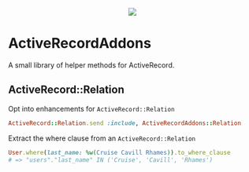 <p align="center">
  <a href="https://hopsoft.ngrok.io/properties/463/visit-sponsor">
    <img src="https://hopsoft.ngrok.io/properties/463/sponsor">
  </a>
</p>

# ActiveRecordAddons

A small library of helper methods for ActiveRecord.

## ActiveRecord::Relation

Opt into enhancements for `ActiveRecord::Relation`

```ruby
ActiveRecord::Relation.send :include, ActiveRecordAddons::Relation
```

Extract the where clause from an `ActiveRecord::Relation`

```ruby
User.where(last_name: %w(Cruise Cavill Rhames)).to_where_clause
# => "users"."last_name" IN ('Cruise', 'Cavill', 'Rhames')
```
